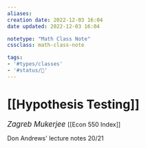 ```yaml
---
aliases:
creation date: 2022-12-03 16:04
date updated: 2022-12-03 16:04

notetype: "Math Class Note"
cssclass: math-class-note

tags: 
- '#types/classes'
- '#status/🚧'
---
```


# [[Hypothesis Testing]]
<span style = "font-size:120%"><i >Zagreb Mukerjee </i></span>
[[Econ 550 Index]]

Don Andrews' lecture notes 20/21